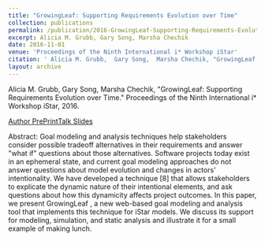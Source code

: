 ```yaml
---
title: "GrowingLeaf: Supporting Requirements Evolution over Time"
collection: publications
permalink: /publication/2016-GrowingLeaf-Supporting-Requirements-Evolution-over-Time
excerpt: Alicia M. Grubb, Gary Song, Marsha Chechik
date: 2016-11-01
venue: 'Proceedings of the Ninth International i* Workshop iStar'
citation: ' Alicia M. Grubb,  Gary Song,  Marsha Chechik, "GrowingLeaf: Supporting Requirements Evolution over Time." Proceedings of the Ninth International i* Workshop iStar, 2016.'
layout: archive
---
```

 Alicia M. Grubb,  Gary Song,  Marsha Chechik, "GrowingLeaf: Supporting Requirements Evolution over Time." Proceedings of the Ninth International i\* Workshop iStar, 2016.

[Author PrePrint](http://www.cs.toronto.edu/~amgrubb/archive/iStar16.pdf)[Talk Slides](http://www.cs.toronto.edu/~amgrubb/archive/iStar16-Talk.pdf)

Abstract: Goal modeling and analysis techniques help stakeholders consider possible tradeoff alternatives in their requirements and answer "what if" questions about those alternatives. Software projects today exist in an ephemeral state, and current goal modeling approaches do not answer questions about model evolution and changes in actors' intentionality. We have developed a technique \[8\] that allows stakeholders to explicate the dynamic nature of their intentional elements, and ask questions about how this dynamicity affects project outcomes. In this paper, we present GrowingLeaf , a new web-based goal modeling and analysis tool that implements this technique for iStar models. We discuss its support for modeling, simulation, and static analysis and illustrate it for a small example of making lunch.
